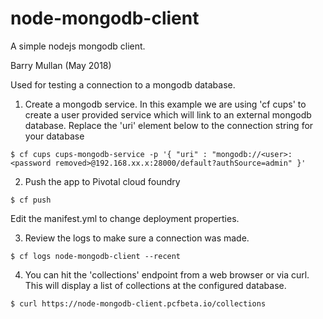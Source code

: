 # node-mongodb-client
A simple nodejs mongodb client.

Barry Mullan (May 2018)

Used for testing a connection to a mongodb database. 

1) Create a mongodb service. In this example we are using 'cf cups' to create a user provided service which will link to an external mongodb database. Replace the 'uri' element below to the connection string for your database

```
$ cf cups cups-mongodb-service -p '{ "uri" : "mongodb://<user>:<password removed>@192.168.xx.x:28000/default?authSource=admin" }'
```

2) Push the app to Pivotal cloud foundry 

```
$ cf push
```

Edit the manifest.yml to change deployment properties.

3) Review the logs to make sure a connection was made.

```
$ cf logs node-mongodb-client --recent
```

4) You can hit the 'collections' endpoint from a web browser or via curl. This will display a list of collections at the configured database.

```
$ curl https://node-mongodb-client.pcfbeta.io/collections
```


